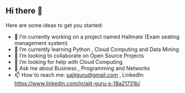 ## Hi there 👋

Here are some ideas to get you started:

- 🔭 I’m currently working on a project named Hallmate (Exam seating management system)
- 🌱 I’m currently learning Python , Cloud Computing and Data Mining  
- 👯 I’m looking to collaborate on Open Source Projects 
- 🤔 I’m looking for help with Cloud Computing  
- 💬 Ask me about Business , Programming and Networks
- 📫 How to reach me: sajitguru@gmail.com ,  Linkedln: https://www.linkedin.com/in/ajit-guru-s-18a21731b/ 
